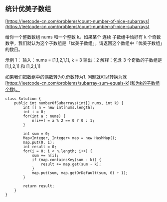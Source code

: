 ## 统计优美子数组
[https://leetcode-cn.com/problems/count-number-of-nice-subarrays](https://leetcode-cn.com/problems/count-number-of-nice-subarrays)

给你一个整数数组 nums 和一个整数 k。如果某个 连续 子数组中恰好有 k 个奇数数字，我们就认为这个子数组是「优美子数组」。请返回这个数组中「优美子数组」的数目。

示例 1：
输入：nums = [1,1,2,1,1], k = 3
输出：2
解释：包含 3 个奇数的子数组是 [1,1,2,1] 和 [1,2,1,1]

如果我们把数组中的偶数转为0,奇数转为1. 问题就可以转换为就 [https://leetcode-cn.com/problems/subarray-sum-equals-k](和为k的子数组个数)。


```
class Solution {
    public int numberOfSubarrays(int[] nums, int k) {
        int [] n = new int[nums.length];
        int i = 0;
        for(int a : nums) {
            n[i++] = a % 2 == 0 ? 0 : 1;
        }

        int sum = 0;
        Map<Integer, Integer> map = new HashMap();
        map.put(0, 1);
        int result = 0;
        for(i = 0; i < n.length; i++) {
            sum += n[i];
            if (map.containsKey(sum - k)) {
                result += map.get(sum - k);
            }
            map.put(sum, map.getOrDefault(sum, 0) + 1);
        }

        return result;
    }
}
```

